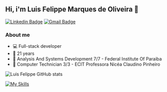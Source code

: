## Hi, i'm Luis Felippe Marques de Oliveira 👋

[![Linkedin Badge](https://img.shields.io/badge/LinkedIn-0A66C2.svg?style=for-the-badge&logo=LinkedIn&logoColor=white)](https://www.linkedin.com/in/luis-felippe-67b033210/)
[![Gmail Badge](https://img.shields.io/badge/Gmail-EA4335.svg?style=for-the-badge&logo=Gmail&logoColor=white)](mailto:felippe.luisdev@gmail.com)

### About me

- :computer: Full-stack developer
- :bust_in_silhouette: 21 years
- :school: Analysis And Systems Development 7/7 - Federal Institute Of Paraiba
- :school: Computer Technician 3/3 - ECIT Professora Nicéa Claudino Pinheiro

![Luis Felippe GitHub stats](https://github-readme-stats.vercel.app/api?username=luisfelippedev&show_icons=true&theme=radical)




[![My Skills](https://skillicons.dev/icons?i=html,css,javascript,typescript,nodejs,react,git&theme=light)](https://skillicons.dev)
